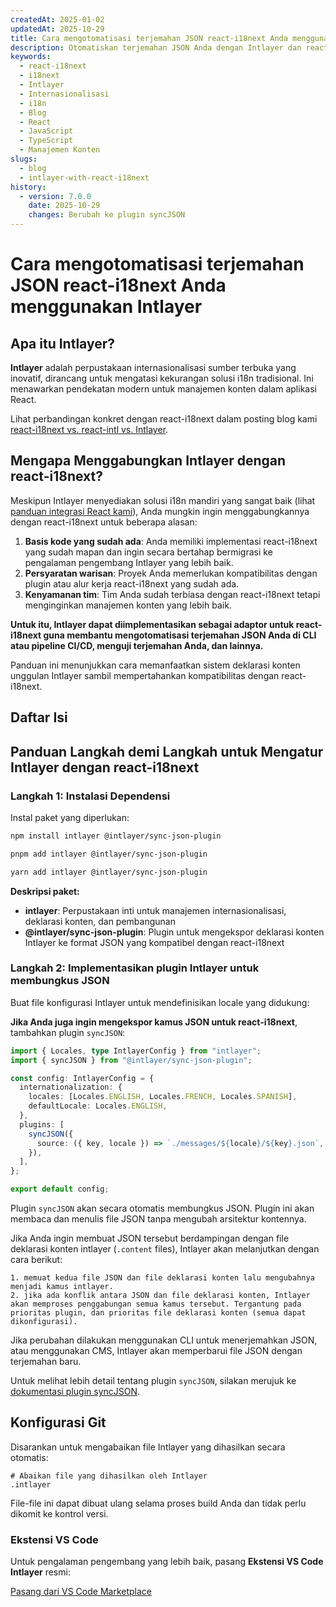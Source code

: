 ```yaml
---
createdAt: 2025-01-02
updatedAt: 2025-10-29
title: Cara mengotomatisasi terjemahan JSON react-i18next Anda menggunakan Intlayer
description: Otomatiskan terjemahan JSON Anda dengan Intlayer dan react-i18next untuk meningkatkan internasionalisasi dalam aplikasi React.
keywords:
  - react-i18next
  - i18next
  - Intlayer
  - Internasionalisasi
  - i18n
  - Blog
  - React
  - JavaScript
  - TypeScript
  - Manajemen Konten
slugs:
  - blog
  - intlayer-with-react-i18next
history:
  - version: 7.0.0
    date: 2025-10-29
    changes: Berubah ke plugin syncJSON
---
```


# Cara mengotomatisasi terjemahan JSON react-i18next Anda menggunakan Intlayer

## Apa itu Intlayer?

**Intlayer** adalah perpustakaan internasionalisasi sumber terbuka yang inovatif, dirancang untuk mengatasi kekurangan solusi i18n tradisional. Ini menawarkan pendekatan modern untuk manajemen konten dalam aplikasi React.

Lihat perbandingan konkret dengan react-i18next dalam posting blog kami [react-i18next vs. react-intl vs. Intlayer](https://github.com/aymericzip/intlayer/blob/main/docs/blog/id/react-i18next_vs_react-intl_vs_intlayer.md).

## Mengapa Menggabungkan Intlayer dengan react-i18next?

Meskipun Intlayer menyediakan solusi i18n mandiri yang sangat baik (lihat [panduan integrasi React kami](https://github.com/aymericzip/intlayer/blob/main/docs/docs/id/intlayer_with_vite+react.md)), Anda mungkin ingin menggabungkannya dengan react-i18next untuk beberapa alasan:

1. **Basis kode yang sudah ada**: Anda memiliki implementasi react-i18next yang sudah mapan dan ingin secara bertahap bermigrasi ke pengalaman pengembang Intlayer yang lebih baik.
2. **Persyaratan warisan**: Proyek Anda memerlukan kompatibilitas dengan plugin atau alur kerja react-i18next yang sudah ada.
3. **Kenyamanan tim**: Tim Anda sudah terbiasa dengan react-i18next tetapi menginginkan manajemen konten yang lebih baik.

**Untuk itu, Intlayer dapat diimplementasikan sebagai adaptor untuk react-i18next guna membantu mengotomatisasi terjemahan JSON Anda di CLI atau pipeline CI/CD, menguji terjemahan Anda, dan lainnya.**

Panduan ini menunjukkan cara memanfaatkan sistem deklarasi konten unggulan Intlayer sambil mempertahankan kompatibilitas dengan react-i18next.

## Daftar Isi

<TOC/>

## Panduan Langkah demi Langkah untuk Mengatur Intlayer dengan react-i18next

### Langkah 1: Instalasi Dependensi

Instal paket yang diperlukan:

```bash packageManager="npm"
npm install intlayer @intlayer/sync-json-plugin
```

```bash packageManager="pnpm"
pnpm add intlayer @intlayer/sync-json-plugin
```

```bash packageManager="yarn"
yarn add intlayer @intlayer/sync-json-plugin
```

**Deskripsi paket:**

- **intlayer**: Perpustakaan inti untuk manajemen internasionalisasi, deklarasi konten, dan pembangunan
- **@intlayer/sync-json-plugin**: Plugin untuk mengekspor deklarasi konten Intlayer ke format JSON yang kompatibel dengan react-i18next

### Langkah 2: Implementasikan plugin Intlayer untuk membungkus JSON

Buat file konfigurasi Intlayer untuk mendefinisikan locale yang didukung:

**Jika Anda juga ingin mengekspor kamus JSON untuk react-i18next**, tambahkan plugin `syncJSON`:

```typescript fileName="intlayer.config.ts"
import { Locales, type IntlayerConfig } from "intlayer";
import { syncJSON } from "@intlayer/sync-json-plugin";

const config: IntlayerConfig = {
  internationalization: {
    locales: [Locales.ENGLISH, Locales.FRENCH, Locales.SPANISH],
    defaultLocale: Locales.ENGLISH,
  },
  plugins: [
    syncJSON({
      source: ({ key, locale }) => `./messages/${locale}/${key}.json`,
    }),
  ],
};

export default config;
```

Plugin `syncJSON` akan secara otomatis membungkus JSON. Plugin ini akan membaca dan menulis file JSON tanpa mengubah arsitektur kontennya.

Jika Anda ingin membuat JSON tersebut berdampingan dengan file deklarasi konten intlayer (`.content` files), Intlayer akan melanjutkan dengan cara berikut:

    1. memuat kedua file JSON dan file deklarasi konten lalu mengubahnya menjadi kamus intlayer.
    2. jika ada konflik antara JSON dan file deklarasi konten, Intlayer akan memproses penggabungan semua kamus tersebut. Tergantung pada prioritas plugin, dan prioritas file deklarasi konten (semua dapat dikonfigurasi).

Jika perubahan dilakukan menggunakan CLI untuk menerjemahkan JSON, atau menggunakan CMS, Intlayer akan memperbarui file JSON dengan terjemahan baru.

Untuk melihat lebih detail tentang plugin `syncJSON`, silakan merujuk ke [dokumentasi plugin syncJSON](https://github.com/aymericzip/intlayer/blob/main/docs/docs/id/plugins/sync-json.md).

## Konfigurasi Git

Disarankan untuk mengabaikan file Intlayer yang dihasilkan secara otomatis:

```plaintext fileName=".gitignore"
# Abaikan file yang dihasilkan oleh Intlayer
.intlayer
```

File-file ini dapat dibuat ulang selama proses build Anda dan tidak perlu dikomit ke kontrol versi.

### Ekstensi VS Code

Untuk pengalaman pengembang yang lebih baik, pasang **Ekstensi VS Code Intlayer** resmi:

[Pasang dari VS Code Marketplace](https://marketplace.visualstudio.com/items?itemName=intlayer.intlayer-vs-code-extension)
